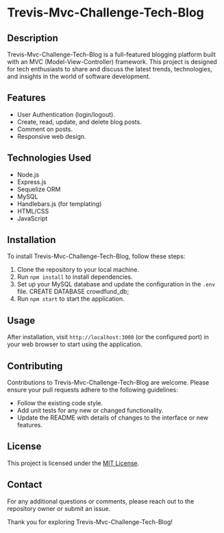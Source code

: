 # Trevis-Mvc-Challenge-Tech-Blog

## Description

Trevis-Mvc-Challenge-Tech-Blog is a full-featured blogging platform built with an MVC (Model-View-Controller) framework. This project is designed for tech enthusiasts to share and discuss the latest trends, technologies, and insights in the world of software development.

## Features

- User Authentication (login/logout).
- Create, read, update, and delete blog posts.
- Comment on posts.
- Responsive web design.

## Technologies Used

- Node.js
- Express.js
- Sequelize ORM
- MySQL
- Handlebars.js (for templating)
- HTML/CSS
- JavaScript

## Installation

To install Trevis-Mvc-Challenge-Tech-Blog, follow these steps:

1. Clone the repository to your local machine.
2. Run `npm install` to install dependencies.
3. Set up your MySQL database and update the configuration in the `.env` file. CREATE DATABASE crowdfund_db;
4. Run `npm start` to start the application.

## Usage

After installation, visit `http://localhost:3000` (or the configured port) in your web browser to start using the application.

## Contributing

Contributions to Trevis-Mvc-Challenge-Tech-Blog are welcome. Please ensure your pull requests adhere to the following guidelines:

- Follow the existing code style.
- Add unit tests for any new or changed functionality.
- Update the README with details of changes to the interface or new features.

## License

This project is licensed under the [MIT License](LICENSE).

## Contact

For any additional questions or comments, please reach out to the repository owner or submit an issue.

Thank you for exploring Trevis-Mvc-Challenge-Tech-Blog!
